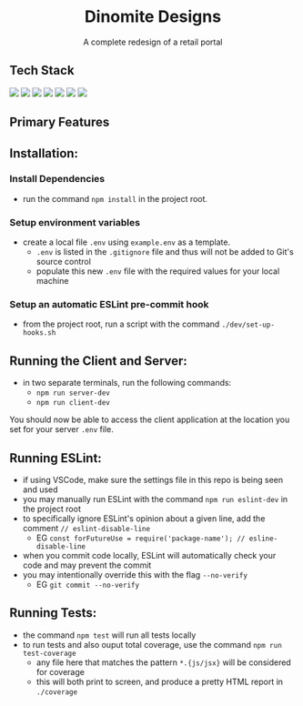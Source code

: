 <div align="center">
  <h1>Dinomite Designs</h1>
  <p>A complete redesign of a retail portal</p>
</div>

## Tech Stack
<div>
  <img src="https://img.shields.io/badge/React-20232A?style=for-the-badge&logo=react&logoColor=61DAFB" />
  <img src='https://img.shields.io/badge/css3-%231572B6.svg?style=for-the-badge&logo=css3&logoColor=white' />
  <img src="https://img.shields.io/badge/Webpack-8DD6F9?style=for-the-badge&logo=Webpack&logoColor=white" />
  <img src="https://img.shields.io/badge/Babel-F9DC3E?style=for-the-badge&logo=babel&logoColor=white" />
  <img src='https://img.shields.io/badge/javascript-%23323330.svg?style=for-the-badge&logo=javascript&logoColor=%23F7DF1E' />
  <img src='https://img.shields.io/badge/html5-%23E34F26.svg?style=for-the-badge&logo=html5&logoColor=white' />
  <img src="https://img.shields.io/badge/eslint-3A33D1?style=for-the-badge&logo=eslint&logoColor=white" />
</div>

## Primary Features

## Installation:

### Install Dependencies
- run the command `npm install` in the project root.

### Setup environment variables
- create a local file `.env` using `example.env` as a template.
  - `.env` is listed in the `.gitignore` file and thus will not be added to Git's source control
  - populate this new `.env` file with the required values for your local machine

### Setup an automatic ESLint pre-commit hook
- from the project root, run a script with the command `./dev/set-up-hooks.sh`

## Running the Client and Server:
- in two separate terminals, run the following commands:
  - `npm run server-dev`
  - `npm run client-dev`

You should now be able to access the client application at the location you set for your server `.env` file.

## Running ESLint:
- if using VSCode, make sure the settings file in this repo is being seen and used
- you may manually run ESLint with the command `npm run eslint-dev` in the project root
- to specifically ignore ESLint's opinion about a given line, add the comment `// eslint-disable-line`
  - EG `const forFutureUse = require('package-name'); // esline-disable-line`
- when you commit code locally, ESLint will automatically check your code and may prevent the commit
- you may intentionally override this with the flag `--no-verify`
  - EG `git commit --no-verify`

## Running Tests:
- the command `npm test` will run all tests locally
- to run tests and also ouput total coverage, use the command `npm run test-coverage`
  - any file here that matches the pattern `*.{js/jsx}` will be considered for coverage
  - this will both print to screen, and produce a pretty HTML report in `./coverage`
